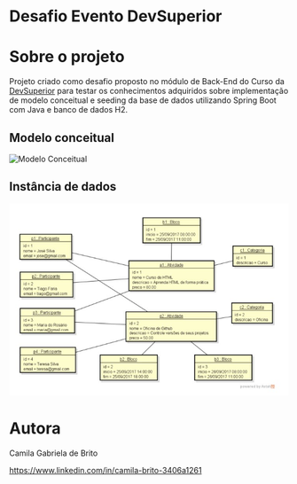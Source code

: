 # Desafio Evento DevSuperior


# Sobre o projeto
Projeto criado como desafio proposto no módulo de Back-End do Curso da [DevSuperior](https://devsuperior.com "Site da DevSuperior") para testar os conhecimentos adquiridos sobre implementação de modelo
conceitual e seeding da base de dados utilizando Spring Boot com Java e banco de dados H2.


## Modelo conceitual
![Modelo Conceitual](https://github.com/camilagbrito/DesafioModeloDominioOrmEvento/blob/main/assets/ModeloDom%C3%ADnioDesafioEvento.jpg)

## Instância de dados
![Instância de Dados](https://github.com/camilagbrito/DesafioModeloDominioOrmEvento/blob/main/assets/SeedingDesafioEvento.jpg)


# Autora

Camila Gabriela de Brito

https://www.linkedin.com/in/camila-brito-3406a1261
